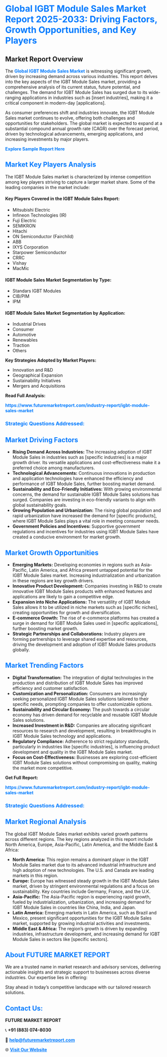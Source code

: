 <h1 style="color: #007BFF;">Global IGBT Module Sales Market Report 2025-2033: Driving Factors, Growth Opportunities, and Key Players</h1>

<section id="overview">
<h2>Market Report Overview</h2>
<p>The <a href="https://www.futuremarketreport.com/industry-report/igbt-module-sales-market" style="color: #007BFF; text-decoration: none;"><strong>Global IGBT Module Sales Market</strong></a> is witnessing significant growth, driven by increasing demand across various industries. This report delves into the key aspects of the IGBT Module Sales market, providing a comprehensive analysis of its current status, future potential, and challenges. The demand for IGBT Module Sales has surged due to its wide-ranging applications in industries such as [insert industries], making it a critical component in modern-day [applications].</p>
<p>As consumer preferences shift and industries innovate, the IGBT Module Sales market continues to evolve, offering both challenges and opportunities for stakeholders. The global market is expected to expand at a substantial compound annual growth rate (CAGR) over the forecast period, driven by technological advancements, emerging applications, and increasing investments by major players.</p>
</section>

<section id="overview">
<p><a href="https://www.futuremarketreport.com/request-sample/reportId=104180" style="color: #007BFF; text-decoration: none;"><strong>Explore Sample Report Here</strong></a></p>
</section>

<section id="key-players">
<h2 style="color: #007BFF;">Market Key Players Analysis</h2>
<p>The IGBT Module Sales market is characterized by intense competition among key players striving to capture a larger market share. Some of the leading companies in the market include:</p>
<h4>Key Players Covered in the IGBT Module Sales Report:</h4>
<ul><li>Mitsubishi Electric</li><li>Infineon Technologies (IR)</li><li>Fuji Electric</li><li>SEMIKRON</li><li>Hitachi</li><li>ON Semiconductor (Fairchild)</li><li>ABB</li><li>IXYS Corporation</li><li>Starpower Semiconductor</li><li>CRRC</li><li>Vishay</li><li>MacMic</li></ul>
<h4>IGBT Module Sales Market Segmentation by Type:</h4>
<ul><li>Standars IGBT Modules</li><li>CIB/PIM</li><li>IPM</li></ul>

<h4>IGBT Module Sales Market Segmentation by Application:</h4>
<ul><li>Industrial Drives</li><li>Consumer</li><li>Automotive</li><li>Renewables</li><li>Traction</li><li>Others</li></ul>
<p><strong>Key Strategies Adopted by Market Players:</strong></p>
<ul>
<li>Innovation and R&D</li>
<li>Geographical Expansion</li>
<li>Sustainability Initiatives</li>
<li>Mergers and Acquisitions</li>
</ul>
</section>

<section>
<p><strong>Read Full Analysis: </strong></p><a href="https://www.futuremarketreport.com/industry-report/igbt-module-sales-market" style="color: #007BFF; text-decoration: none;"><strong>https://www.futuremarketreport.com/industry-report/igbt-module-sales-market</strong></a>
<h3 style="color: #007BFF;">Strategic Questions Addressed:</h3>
</section>

<section id="driving-factors">
<h2 style="color: #007BFF;">Market Driving Factors</h2>
<ul>
<li><strong>Rising Demand Across Industries:</strong> The increasing adoption of IGBT Module Sales in industries such as [specific industries] is a major growth driver. Its versatile applications and cost-effectiveness make it a preferred choice among manufacturers.</li>
<li><strong>Technological Advancements:</strong> Continuous innovations in production and application technologies have enhanced the efficiency and performance of IGBT Module Sales, further boosting market demand.</li>
<li><strong>Sustainability and Eco-Friendly Initiatives:</strong> With growing environmental concerns, the demand for sustainable IGBT Module Sales solutions has surged. Companies are investing in eco-friendly variants to align with global sustainability goals.</li>
<li><strong>Growing Population and Urbanization:</strong> The rising global population and rapid urbanization have increased the demand for [specific products], where IGBT Module Sales plays a vital role in meeting consumer needs.</li>
<li><strong>Government Policies and Incentives:</strong> Supportive government regulations and incentives for industries using IGBT Module Sales have created a conducive environment for market growth.</li>
</ul>
</section>

<section id="growth-opportunities">
<h2 style="color: #007BFF;">Market Growth Opportunities</h2>
<ul>
<li><strong>Emerging Markets:</strong> Developing economies in regions such as Asia-Pacific, Latin America, and Africa present untapped potential for the IGBT Module Sales market. Increasing industrialization and urbanization in these regions are key growth drivers.</li>
<li><strong>Innovative Product Development:</strong> Companies investing in R&D to create innovative IGBT Module Sales products with enhanced features and applications are likely to gain a competitive edge.</li>
<li><strong>Expansion into Niche Applications:</strong> The versatility of IGBT Module Sales allows it to be utilized in niche markets such as [specific niches], creating opportunities for growth and diversification.</li>
<li><strong>E-commerce Growth:</strong> The rise of e-commerce platforms has created a surge in demand for IGBT Module Sales used in [specific applications], further boosting market growth.</li>
<li><strong>Strategic Partnerships and Collaborations:</strong> Industry players are forming partnerships to leverage shared expertise and resources, driving the development and adoption of IGBT Module Sales products globally.</li>
</ul>
</section>

<section id="trending-factors">
<h2 style="color: #007BFF;">Market Trending Factors</h2>
<ul>
<li><strong>Digital Transformation:</strong> The integration of digital technologies in the production and distribution of IGBT Module Sales has improved efficiency and customer satisfaction.</li>
<li><strong>Customization and Personalization:</strong> Consumers are increasingly seeking personalized IGBT Module Sales solutions tailored to their specific needs, prompting companies to offer customizable options.</li>
<li><strong>Sustainability and Circular Economy:</strong> The push towards a circular economy has driven demand for recyclable and reusable IGBT Module Sales solutions.</li>
<li><strong>Increased Investment in R&D:</strong> Companies are allocating significant resources to research and development, resulting in breakthroughs in IGBT Module Sales technology and applications.</li>
<li><strong>Regulatory Compliance:</strong> Adherence to strict regulatory standards, particularly in industries like [specific industries], is influencing product development and quality in the IGBT Module Sales market.</li>
<li><strong>Focus on Cost-Effectiveness:</strong> Businesses are exploring cost-efficient IGBT Module Sales solutions without compromising on quality, making the market more competitive.</li>
</ul>
</section>

<section>
<p><strong>Get Full Report: </strong></p><a href="https://www.futuremarketreport.com/industry-report/igbt-module-sales-market" style="color: #007BFF; text-decoration: none;"><strong>https://www.futuremarketreport.com/industry-report/igbt-module-sales-market</strong></a>
<h3 style="color: #007BFF;">Strategic Questions Addressed:</h3>
</section>


<section id="regional-analysis">
<h2 style="color: #007BFF;">Market Regional Analysis</h2>
<p>The global IGBT Module Sales market exhibits varied growth patterns across different regions. The key regions analyzed in this report include North America, Europe, Asia-Pacific, Latin America, and the Middle East & Africa:</p>
<ul>
<li><strong>North America:</strong> This region remains a dominant player in the IGBT Module Sales market due to its advanced industrial infrastructure and high adoption of new technologies. The U.S. and Canada are leading markets in this region.</li>
<li><strong>Europe:</strong> Europe has witnessed steady growth in the IGBT Module Sales market, driven by stringent environmental regulations and a focus on sustainability. Key countries include Germany, France, and the U.K.</li>
<li><strong>Asia-Pacific:</strong> The Asia-Pacific region is experiencing rapid growth, fueled by industrialization, urbanization, and increasing demand for IGBT Module Sales in countries like China, India, and Japan.</li>
<li><strong>Latin America:</strong> Emerging markets in Latin America, such as Brazil and Mexico, present significant opportunities for the IGBT Module Sales market, supported by growing industrial activities and investments.</li>
<li><strong>Middle East & Africa:</strong> The region’s growth is driven by expanding industries, infrastructure development, and increasing demand for IGBT Module Sales in sectors like [specific sectors].</li>
</ul>
</section>

<footer>
<h2 style="color: #007BFF;">About FUTURE MARKET REPORT</h2>
<p>We are a trusted name in market research and advisory services, delivering actionable insights and strategic support to businesses across diverse industries. Our expertise lies in offering:</p>

<p>Stay ahead in today’s competitive landscape with our tailored research solutions.</p>

<h2 style="color: #007BFF;">Contact Us:</h2>
<p><strong>FUTURE MARKET REPORT</strong></p>
<p>📞 <strong>+91 (883) 074-8030</strong></p>
<p>📧 <strong><a href="mailto:help@futuremarketreport.com" style="color: #007BFF;">help@futuremarketreport.com</a></strong></p>
<p>🌐 <strong><a href="https://www.futuremarketreport.com/" style="color: #007BFF;">Visit Our Website</a></strong></p>
</footer>